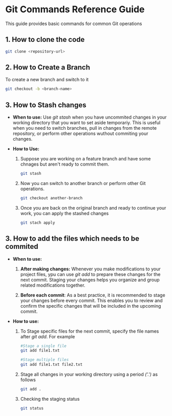# Git Commands Reference Guide

This guide provides basic commands for common Git operations

## 1. How to clone the code
```bash
git clone <repository-url>
```

## 2. How to Create a Branch

To create a new branch and switch to it 

```bash
git checkout -b <branch-name>
```

## 3. How to Stash changes

- **When to use:** Use *git stash* when you have uncommited changes in your working directory that you want to set aside temporariy. This is useful when you need to switch branches, pull in changes from the remote repository, or perform other operations wuthout commiting your changes.

- **How to Use:** 

    1. Suppose you are working on a feature branch and have some chnages but aren't ready to commit them.
        ```bash
        git stash
        ```
    2. Now you can switch to another branch or perform other Git operations.
        ```bash
        git checkout another-branch
        ```
    3. Once you are back on the original branch and ready to continue your work, you can apply the stashed changes
        ```bash
        git stach apply
        ```

## 3. How to add the files which needs to be commited

- **When to use:**

    1. **After making changes:** Whenever you make modifications to your project files, ypu can use *git add* to prepare these changes for the next commit. Staging your changes helps you organize and group related modifications together.

    2. **Before each commit**: As a best practice, it is recommended to stage your changes before every commit. This enables you to review and confirm the specific changes that will be included in the upcoming commit.

- **How to use:**
    1. To Stage specific files for the next commit, specify the file names after *git add*. For example
        ```bash
        #Stage a single file
        git add file1.txt

        #Stage multiple files
        git add file1.txt file2.txt
        ```

    2. Stage all changes in your working directory using a period *('.')* as follows
        ```bash
        git add .
        ```

    3. Checking the staging status
        ```bash
        git status
        ```




    

